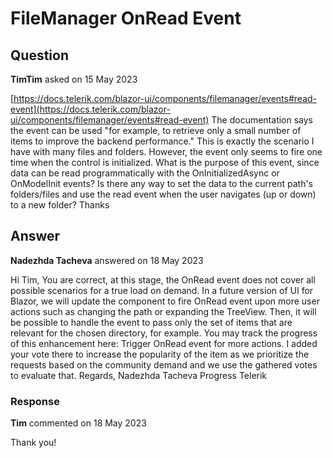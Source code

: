 # FileManager OnRead Event

## Question

**TimTim** asked on 15 May 2023

[https://docs.telerik.com/blazor-ui/components/filemanager/events#read-event](https://docs.telerik.com/blazor-ui/components/filemanager/events#read-event) The documentation says the event can be used "for example, to retrieve only a small number of items to improve the backend performance." This is exactly the scenario I have with many files and folders. However, the event only seems to fire one time when the control is initialized. What is the purpose of this event, since data can be read programmatically with the OnInitializedAsync or OnModelInit events? Is there any way to set the data to the current path's folders/files and use the read event when the user navigates (up or down) to a new folder? Thanks

## Answer

**Nadezhda Tacheva** answered on 18 May 2023

Hi Tim, You are correct, at this stage, the OnRead event does not cover all possible scenarios for a true load on demand. In a future version of UI for Blazor, we will update the component to fire OnRead event upon more user actions such as changing the path or expanding the TreeView. Then, it will be possible to handle the event to pass only the set of items that are relevant for the chosen directory, for example. You may track the progress of this enhancement here: Trigger OnRead event for more actions. I added your vote there to increase the popularity of the item as we prioritize the requests based on the community demand and we use the gathered votes to evaluate that. Regards, Nadezhda Tacheva Progress Telerik

### Response

**Tim** commented on 18 May 2023

Thank you!

